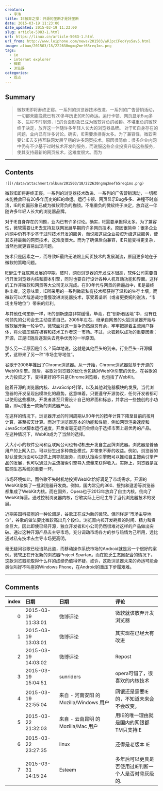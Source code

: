 ```yaml
---
creators:
  - 李玮
title: IE被弃之探：开源的垄断才是好垄断
date: 2015-03-19 11:23:00
date_updated: 2015-03-19 11:23:00
slug: article-5083-1.html
url: https://linux.cn/article-5083-1.html
url_from: http://www.leiphone.com/news/201503/wRJpcCFeoYys5av5.html
image: album/201503/18/222630ngmq2mef65req1ms.png
tags:
  - ie
  - internet explorer
  - 微软
  - 浏览器
categories:
  - 观点
---
```


## Summary

> 微软IE即将寿终正寝。一系列的浏览器技术改进、一系列的广告营销活动，一切都未能挽救已有20多年历史的IE的命运。运行卡顿、网页显示Bug多多、进程不时崩溃，IE的负面形象已成为微软背负的枷锁。不堪重负的微软终于决定，放弃这一伴随许多年轻人长大的浏览器品牌。 对于IE自身存在的问题，业内已有许多讨论。确实，IE需要承担得太多。为了兼容性，微软需要让IE去支持互联网发展早期的许多网页技术。原因很简单：很多企业内网中仍有不少基于过时技术开发的服务，而说服这些企业投资升级这些服务，使其支持最新的网页技术，这难度很大。而为

***

<!-- more -->

## Contents

`![](/data/attachment/album/201503/18/222630ngmq2mef65req1ms.png)`

微软IE即将寿终正寝。一系列的浏览器技术改进、一系列的广告营销活动，一切都未能挽救已有20多年历史的IE的命运。运行卡顿、网页显示Bug多多、进程不时崩溃，IE的负面形象已成为微软背负的枷锁。不堪重负的微软终于决定，放弃这一伴随许多年轻人长大的浏览器品牌。

对于IE自身存在的问题，业内已有许多讨论。确实，IE需要承担得太多。为了兼容性，微软需要让IE去支持互联网发展早期的许多网页技术。原因很简单：很多企业内网中仍有不少基于过时技术开发的服务，而说服这些企业投资升级这些服务，使其支持最新的网页技术，这难度很大。而为了确保后向兼容，IE只能变得更复杂，当然也就更容易出现问题。

技术只是因素之一，而导致IE最终无法跟上网页技术的发展潮流，原因更多地在于微软的策略问题。

IE诞生于互联网发展的早期。彼时，网页浏览器的开发成本很高，软件公司需要自行开发浏览器内核和脚本引擎，同时也要自行设计各种人机互动功能和界面。这样的工作非微软和网景等大公司无以完成。在90年代与网景的撕逼战中，IE是最终胜出者。这意味着，IE所采用的一系列微软私有技术都获得了温和的生存土壤，而微软可以优哉游哉地慢慢改进浏览器技术，享受着垄断（或者更委婉的说法，“市场主导地位”）带来的红利。

与其他任何垄断一样，IE的创新速度非常缓慢。毕竟，在“创新者困境”中，没有任何领先的公司会去主动变革自己。2005年左右，继承自网景的火狐浏览器开始与微软展开新一轮争夺。微软面对这一竞争仍然游刃有余，牢牢把握着主流用户群体，将火狐压缩在极客和技术工作者这一市场。不过，火狐赖以成功的重要因素：开源，正是IE随后逐渐失去竞争优势的一半原因。

那么另一半原因是什么？简单地说，这就是其他巨头的到来。行业巨头+开源模式，这带来了另一种“市场主导地位”。

谷歌于2008年推出了Chrome浏览器。从一开始，Chrome浏览器就基于开源的WebKit引擎。随后，谷歌对浏览器的优化也包括对WebKit引擎的优化。在谷歌的大力投资之下，变得更好的不只是Chrome浏览器，也包括了WebKit。

随着开源的浏览器内核、JavaScript引擎，以及其他浏览器模块的发展，当代浏览器的开发呈现出模块化的趋势。这意味着，只要遵守开源协议，任何开发者都可以使用这些模块。开发者甚至只需设计自己的界面和标志，并拿出一些独创的小功能，即可推出一款新的浏览器产品。

在这样的情况下，浏览器开发的时间周期从90年代的按年计算下降至目前的按月计算，甚至按天计算。而对于浏览器基本的功能和性能，例如网页渲染速度和JavaScript脚本运行速度，开发者毫无疑问会倾向于选择市面上最优秀的产品。在这种情况下，WebKit成为了当然的选择。

大大小小的软件公司和互联网公司也有动机去开发自主品牌浏览器。浏览器是普通用户的上网入口，可以衍生出多种商业模式，并带来不菲的收益。例如，浏览器的默认登录页面可以提供上网导航服务，而默认搜索引擎既可以推动自主搜索引擎产品的发展，也可以通过为主流搜索引擎导入流量来获得收入。实际上，浏览器是互联网生态系统的重要一环。

市场环境如此，而谷歌不失时机地投资WebKit恰好满足了市场需求。开源的WebKit聚集了一批浏览器开发商。例如，国内常见的360、搜狗和遨游等浏览器都集成了WebKit内核。而在国外，Opera也于2013年放弃了自主内核，倒向了WebKit阵营。通过控制浏览器内核，谷歌实际上已经主导了当代浏览器技术的发展。

近期美国科技圈的一种论调是，谷歌正在成为新的微软。但同样是“市场主导地位”，谷歌的做法要比微软高出几个段位。浏览器内核开发耗费的时间、精力和资金巨大，因此即使已经开源，独立开发者和小公司仍然很难对这样的产品做出突破。通过这种开源产品去主导市场，充分调动市场各方的参与热情为己所用，远比通过私有技术去主导市场更高明。

毫无疑问谷歌已经谙熟此道，而移动操作系统市场的Android就是另一个很好的案例。微软正在开发新的浏览器Project Spartan。而在缺乏生态圈配合的情况下，这款浏览器能取得什么样的成绩仍值得怀疑。或许，这款浏览器未来的命运可能会类似叫好不叫座的Windows Phone，在Android的重压下步履艰难。

***

## Comments

|   index | 日期                | 日期                                    | 评论                                                |
|--------:|:--------------------|:----------------------------------------|:----------------------------------------------------|
|       0 | 2015-03-19 11:33:01 | 微博评论                                | 微软就该放弃开发浏览器                              |
|       1 | 2015-03-19 13:03:01 | 微博评论                                | 其实现在已经大有改进                                |
|       2 | 2015-03-19 14:03:02 | 微博评论                                | Repost                                              |
|       3 | 2015-03-19 15:04:51 | sunriders                               | opera可惜了，很喜欢的内核技术                       |
|       4 | 2015-03-19 22:55:04 | 来自 - 河南安阳 的 Mozilla/Windows 用户 | 网银还是需要IE的，不知道未来会不会改变。            |
|       5 | 2015-03-22 21:32:03 | 来自 - 云南昆明 的 Mozilla/Mac 用户     | 用IE的唯一理由就是国内的网银都TM只支持IE            |
|       6 | 2015-03-22 23:27:35 | linux                                   | 还得是老版本 IE                                     |
|       7 | 2015-03-31 14:15:24 | Esteem                                  | 多年后可以更具是否使用过IE判断一个人是否时骨灰级的. |
